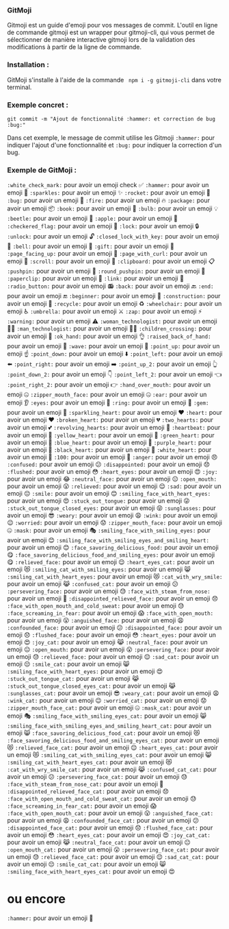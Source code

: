 ### GitMoji

Gitmoji est un guide d'emoji pour vos messages de commit. 
L'outil en ligne de commande gitmoji est un wrapper pour gitmoji-cli, 
qui vous permet de sélectionner de manière interactive gitmoji lors de la validation des modifications à partir de la ligne de commande.


### Installation :

GitMoji s'installe à l'aide de la commande ``` npm i -g gitmoji-cli``` dans votre terminal. 

### Exemple concret :

`git commit -m "Ajout de fonctionnalité :hammer: et correction de bug :bug:"`

Dans cet exemple, le message de commit utilise les Gitmoji ```:hammer:``` pour indiquer l'ajout d'une fonctionnalité et ```:bug:``` pour indiquer la correction d'un bug.

### Exemple de GitMoji :

```:white_check_mark:``` pour avoir un emoji check ✅
```:hammer:``` pour avoir un emoji 🔨
```:sparkles:``` pour avoir un emoji ✨
```:rocket:``` pour avoir un emoji 🚀
```:bug:``` pour avoir un emoji 🐞
```:fire:``` pour avoir un emoji 🔥
```:package:``` pour avoir un emoji 📦
```:book:``` pour avoir un emoji 📖
```:bulb:``` pour avoir un emoji 💡
```:beetle:``` pour avoir un emoji 🐞
```:apple:``` pour avoir un emoji 🍏
```:checkered_flag:``` pour avoir un emoji 🏁
```:lock:``` pour avoir un emoji 🔒
```:unlock:``` pour avoir un emoji 🔓
```:closed_lock_with_key:``` pour avoir un emoji 🔑
```:bell:``` pour avoir un emoji 🔔
```:gift:``` pour avoir un emoji 🎁
```:page_facing_up:``` pour avoir un emoji 📄
```:page_with_curl:``` pour avoir un emoji 📜
```:scroll:``` pour avoir un emoji 📜
```:clipboard:``` pour avoir un emoji 📋
```:pushpin:``` pour avoir un emoji 📌
```:round_pushpin:``` pour avoir un emoji 📍
```:paperclip:``` pour avoir un emoji 📎
```:link:``` pour avoir un emoji 🔗
```:radio_button:``` pour avoir un emoji 📻
```:back:``` pour avoir un emoji 🔙
```:end:``` pour avoir un emoji 🔚
```:beginner:``` pour avoir un emoji 🚸
```:construction:``` pour avoir un emoji 🚧
```:recycle:``` pour avoir un emoji ♻️
```:wheelchair:``` pour avoir un emoji ♿️
```:umbrella:``` pour avoir un emoji ⚔️
```:zap:``` pour avoir un emoji ⚡️
```:warning:``` pour avoir un emoji ⚠️
```:woman_technologist:``` pour avoir un emoji 👩‍💻
```:man_technologist:``` pour avoir un emoji 👨‍💻
```:children_crossing:``` pour avoir un emoji 🚸
```:ok_hand:``` pour avoir un emoji 👌
```:raised_back_of_hand:``` pour avoir un emoji 👋
```:wave:``` pour avoir un emoji 👋
```:point_up:``` pour avoir un emoji ☝️
```:point_down:``` pour avoir un emoji ⬇️
```:point_left:``` pour avoir un emoji ⬅️
```:point_right:``` pour avoir un emoji ➡️
```:point_up_2:``` pour avoir un emoji 👆
```:point_down_2:``` pour avoir un emoji 👇
```:point_left_2:``` pour avoir un emoji 👈
```:point_right_2:``` pour avoir un emoji 👉
```:hand_over_mouth:``` pour avoir un emoji 🤐
```:zipper_mouth_face:``` pour avoir un emoji 🤐
```:ear:``` pour avoir un emoji 👂
```:eyes:``` pour avoir un emoji 👀
```:ring:``` pour avoir un emoji 💍
```:gem:``` pour avoir un emoji 💎
```:sparkling_heart:``` pour avoir un emoji ❤️
```:heart:``` pour avoir un emoji ❤️
```:broken_heart:``` pour avoir un emoji 💔
```:two_hearts:``` pour avoir un emoji 💕
```:revolving_hearts:``` pour avoir un emoji 💞
```:heartbeat:``` pour avoir un emoji 💖
```:yellow_heart:``` pour avoir un emoji 💛
```:green_heart:``` pour avoir un emoji 💚
```:blue_heart:``` pour avoir un emoji 💙
```:purple_heart:``` pour avoir un emoji 💜
```:black_heart:``` pour avoir un emoji 🖤️
```:white_heart:``` pour avoir un emoji 🤍
```:100:``` pour avoir un emoji 💯
```:anger:``` pour avoir un emoji 😠
```:confused:``` pour avoir un emoji 😕
```:disappointed:``` pour avoir un emoji 😞
```:flushed:``` pour avoir un emoji 😳
```:heart_eyes:``` pour avoir un emoji 😍
```:joy:``` pour avoir un emoji 😂
```:neutral_face:``` pour avoir un emoji 😐
```:open_mouth:``` pour avoir un emoji 😮
```:relieved:``` pour avoir un emoji 😌
```:sad:``` pour avoir un emoji 😔
```:smile:``` pour avoir un emoji 😊
```:smiling_face_with_heart_eyes:``` pour avoir un emoji 😍
```:stuck_out_tongue:``` pour avoir un emoji 😜
```:stuck_out_tongue_closed_eyes:``` pour avoir un emoji 😝
```:sunglasses:``` pour avoir un emoji 😎
```:weary:``` pour avoir un emoji 😩
```:wink:``` pour avoir un emoji 😉
```:worried:``` pour avoir un emoji 😟
```:zipper_mouth_face:``` pour avoir un emoji 🤐
```:mask:``` pour avoir un emoji 🎭
```:smiling_face_with_smiling_eyes:``` pour avoir un emoji 😊
```:smiling_face_with_smiling_eyes_and_smiling_heart:``` pour avoir un emoji 😊
```:face_savoring_delicious_food:``` pour avoir un emoji 😋
```:face_savoring_delicious_food_and_smiling_eyes:``` pour avoir un emoji 😋
```:relieved_face:``` pour avoir un emoji 😌
```:heart_eyes_cat:``` pour avoir un emoji 😻
```:smiling_cat_with_smiling_eyes:``` pour avoir un emoji 😸
```:smiling_cat_with_heart_eyes:``` pour avoir un emoji 😻
```:cat_with_wry_smile:``` pour avoir un emoji 😹
```:confused_cat:``` pour avoir un emoji 😕
```:persevering_face:``` pour avoir un emoji 😓
```:face_with_steam_from_nose:``` pour avoir un emoji 😤
```:disappointed_relieved_face:``` pour avoir un emoji 😞
```:face_with_open_mouth_and_cold_sweat:``` pour avoir un emoji 😓
```:face_screaming_in_fear:``` pour avoir un emoji 😱
```:face_with_open_mouth:``` pour avoir un emoji 😮
```:anguished_face:``` pour avoir un emoji 😩
```:confounded_face:``` pour avoir un emoji 😕
```:disappointed_face:``` pour avoir un emoji 😞
```:flushed_face:``` pour avoir un emoji 😳
```:heart_eyes:``` pour avoir un emoji 😍
```:joy_cat:``` pour avoir un emoji 😹
```:neutral_face:``` pour avoir un emoji 😐
```:open_mouth:``` pour avoir un emoji 😮
```:persevering_face:``` pour avoir un emoji 😓
```:relieved_face:``` pour avoir un emoji 😌
```:sad_cat:``` pour avoir un emoji 😔
```:smile_cat:``` pour avoir un emoji 😸
```:smiling_face_with_heart_eyes:``` pour avoir un emoji 😍
```:stuck_out_tongue_cat:``` pour avoir un emoji 😹
```:stuck_out_tongue_closed_eyes_cat:``` pour avoir un emoji 😹
```:sunglasses_cat:``` pour avoir un emoji 😎
```:weary_cat:``` pour avoir un emoji 😩
```:wink_cat:``` pour avoir un emoji 😉
```:worried_cat:``` pour avoir un emoji 😟
```:zipper_mouth_face_cat:``` pour avoir un emoji 🤐
```:mask_cat:``` pour avoir un emoji 🎭
```:smiling_face_with_smiling_eyes_cat:``` pour avoir un emoji 😸
```:smiling_face_with_smiling_eyes_and_smiling_heart_cat:``` pour avoir un emoji 😸
```:face_savoring_delicious_food_cat:``` pour avoir un emoji 😻
```:face_savoring_delicious_food_and_smiling_eyes_cat:``` pour avoir un emoji 😻
```:relieved_face_cat:``` pour avoir un emoji 😌
```:heart_eyes_cat:``` pour avoir un emoji 😻
```:smiling_cat_with_smiling_eyes_cat:``` pour avoir un emoji 😸
```:smiling_cat_with_heart_eyes_cat:``` pour avoir un emoji 😻
```:cat_with_wry_smile_cat:``` pour avoir un emoji 😹
```:confused_cat_cat:``` pour avoir un emoji 😕
```:persevering_face_cat:``` pour avoir un emoji 😓
```:face_with_steam_from_nose_cat:``` pour avoir un emoji 😤
```:disappointed_relieved_face_cat:``` pour avoir un emoji 😞
```:face_with_open_mouth_and_cold_sweat_cat:``` pour avoir un emoji 😓
```:face_screaming_in_fear_cat:``` pour avoir un emoji 😱
```:face_with_open_mouth_cat:``` pour avoir un emoji 😮
```:anguished_face_cat:``` pour avoir un emoji 😩
```:confounded_face_cat:``` pour avoir un emoji 😕
```:disappointed_face_cat:``` pour avoir un emoji 😞
```:flushed_face_cat:``` pour avoir un emoji 😳
```:heart_eyes_cat:``` pour avoir un emoji 😍
```:joy_cat_cat:``` pour avoir un emoji 😹
```:neutral_face_cat:``` pour avoir un emoji 😐
```:open_mouth_cat:``` pour avoir un emoji 😮
```:persevering_face_cat:``` pour avoir un emoji 😓
```:relieved_face_cat:``` pour avoir un emoji 😌
```:sad_cat_cat:``` pour avoir un emoji 😔
```:smile_cat_cat:``` pour avoir un emoji 😸
```:smiling_face_with_heart_eyes_cat:``` pour avoir un emoji 😍
# ou encore 

```:hammer:``` pour avoir un emoji 🔨


